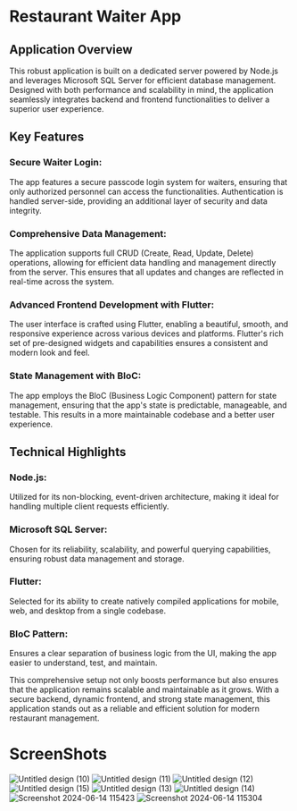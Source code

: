 # Restaurant Waiter App

## Application Overview

This robust application is built on a dedicated server powered by Node.js and leverages Microsoft SQL Server for efficient database management. Designed with both performance and scalability in mind, the application seamlessly integrates backend and frontend functionalities to deliver a superior user experience.

## Key Features

### Secure Waiter Login:
The app features a secure passcode login system for waiters, ensuring that only authorized personnel can access the functionalities.
Authentication is handled server-side, providing an additional layer of security and data integrity.

### Comprehensive Data Management:
The application supports full CRUD (Create, Read, Update, Delete) operations, allowing for efficient data handling and management directly from the server.
This ensures that all updates and changes are reflected in real-time across the system.

### Advanced Frontend Development with Flutter:
The user interface is crafted using Flutter, enabling a beautiful, smooth, and responsive experience across various devices and platforms.
Flutter's rich set of pre-designed widgets and capabilities ensures a consistent and modern look and feel.

### State Management with BloC:
The app employs the BloC (Business Logic Component) pattern for state management, ensuring that the app's state is predictable, manageable, and testable.
This results in a more maintainable codebase and a better user experience.

## Technical Highlights

### Node.js: 
Utilized for its non-blocking, event-driven architecture, making it ideal for handling multiple client requests efficiently.

### Microsoft SQL Server:
Chosen for its reliability, scalability, and powerful querying capabilities, ensuring robust data management and storage.
### Flutter:
Selected for its ability to create natively compiled applications for mobile, web, and desktop from a single codebase.
### BloC Pattern:
Ensures a clear separation of business logic from the UI, making the app easier to understand, test, and maintain.

This comprehensive setup not only boosts performance but also ensures that the application remains scalable and maintainable as it grows. With a secure backend, dynamic frontend, and strong state management, this application stands out as a reliable and efficient solution for modern restaurant management.

# ScreenShots
![Untitled design (10)](https://github.com/Asif-Faizal/Restaurant-Waiter-app/assets/112123678/788d1f48-0274-40e9-ac6d-0c16f1789984)
![Untitled design (11)](https://github.com/Asif-Faizal/Restaurant-Waiter-app/assets/112123678/3f7bbf93-67bb-4a7d-a3cc-4776b5c1e0ed)
![Untitled design (12)](https://github.com/Asif-Faizal/Restaurant-Waiter-app/assets/112123678/cbb45c58-1eb5-4887-b830-61a1936fc7f3)
![Untitled design (15)](https://github.com/Asif-Faizal/Restaurant-Waiter-app/assets/112123678/a0baf1ce-b137-48d2-85ae-39c926ab3d50)
![Untitled design (13)](https://github.com/Asif-Faizal/Restaurant-Waiter-app/assets/112123678/469838bb-d59a-490a-babf-deb93bc7a582)
![Untitled design (14)](https://github.com/Asif-Faizal/Restaurant-Waiter-app/assets/112123678/f2daccf4-163e-45d7-8fd3-e33bdecd5b4d)
![Screenshot 2024-06-14 115423](https://github.com/Asif-Faizal/Restaurant-Waiter-app/assets/112123678/82ab8e93-7430-4b1a-9597-a6baa14fd21a)
![Screenshot 2024-06-14 115304](https://github.com/Asif-Faizal/Restaurant-Waiter-app/assets/112123678/0984821a-b62d-44cb-845a-c437311de8c2)
